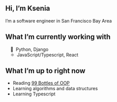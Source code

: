 ## Hi, I’m Ksenia  
I’m a software engineer in San Francisco Bay Area

What I’m currently working with
---
&nbsp;&nbsp;&nbsp;&nbsp;🐍&nbsp;&nbsp;Python, Django  
&nbsp;&nbsp;&nbsp;&nbsp;⚛️&nbsp;&nbsp;JavaScript/Typescript, React

What I’m up to right now
---
* Reading [99 Bottles of OOP](https://sandimetz.com/99bottles)
* Learning algorithms and data structures
* Learning Typescript

